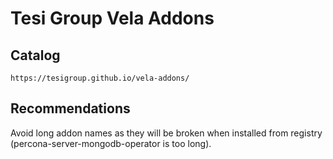 # Tesi Group Vela Addons

## Catalog

```
https://tesigroup.github.io/vela-addons/
```

## Recommendations

Avoid long addon names as they will be broken when installed from registry (percona-server-mongodb-operator is too long).
